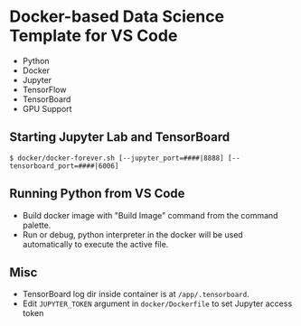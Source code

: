 # Docker-based Data Science Template for VS Code

- Python
- Docker
- Jupyter
- TensorFlow
- TensorBoard
- GPU Support

## Starting Jupyter Lab and TensorBoard

`$ docker/docker-forever.sh [--jupyter_port=####|8888] [--tensorboard_port=####|6006]`

## Running Python from VS Code

- Build docker image with "Build Image" command from the command palette.
- Run or debug, python interpreter in the docker will be used automatically to execute the active file.

## Misc

- TensorBoard log dir inside container is at `/app/.tensorboard`.
- Edit `JUPYTER_TOKEN` argument in `docker/Dockerfile` to set Jupyter access token
